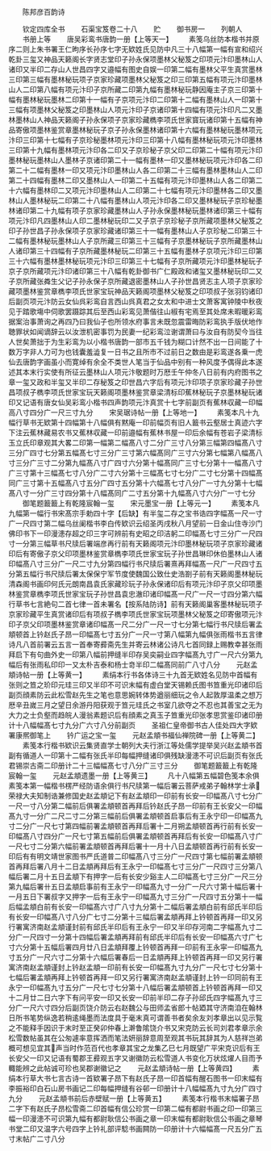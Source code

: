 <!-- { "loadSidebar": true } -->
　　陈邦彦百韵诗

　　钦定四库全书
　　石渠宝笈卷二十八
　　贮
　　御书房一
　　列朝人
　　书册上等
　　唐吴彩鸾书唐韵一册【上等天一】
　　素笺乌丝防本楷书并原序二则上朱书署王仁昫序长孙序七字无欵姓氏见防中凡三十八幅第一幅有宣和绍兴乾卦三玺又神品天籁阁长字贤志堂印子孙永保项墨林父秘笈之印项元汴印墨林山人诸印又半印二存山人世昌四字又邉幅有图史自娱一印第二幅有墨林父平生真赏墨林三印第三幅有墨林秘玩项子京家珍藏项墨林父秘笈之印三印第五幅有项元汴印墨林山人二印第八幅有项元汴印子京所藏二印第九幅有墨林秘玩静因庵主子京三印第十幅有墨林秘玩墨林二印第十一幅有子京项元汴印二印第十二幅有墨林山人一印第十三幅有项墨林父秘笈之印墨林山人项元汴印子京诸印第十四幅有项元汴印凡二又墨林墨林山人神品天籁阁子孙永保项子京家珍藏檇李项氏世家寳玩诸印第十五幅有神品寄傲项墨林鉴赏章墨林秘玩子京子孙永保墨林诸印第十六幅有墨林秘玩墨林项元汴印三印第十七幅有子京珍秘墨林项元汴印三印第十八幅有墨林秘玩项元汴印墨林三印第十九幅有墨林项元汴印各二印又子京珍秘子京父印二印第二十幅有项元汴印墨林秘玩墨林山人墨林子京诸印第二十一幅有墨林一印又墨林秘玩项元汴印各二印第二十二幅有墨林一印又项元汴印墨林山人各二印第二十三幅有墨林墨林山人二印第二十四幅有墨林二印又墨林山人一印第二十五幅有项元汴印墨林山人各二印第二十六幅有墨林印二又项元汴印墨林山人二印第二十七幅有项元汴印墨林各二印又墨林山人墨林秘玩二印第二十八幅有墨林山人项元汴印各二印又墨林秘玩子京珍秘墨林诸印第二十九幅有项子京家珍藏墨林山人子孙永保墨林秘玩墨林诸印第三十幅有项元汴印凡四墨林山人印二墨林秘玩印二又子京子京珍秘子京所藏项墨林父秘笈之印子孙世昌子孙永保项子京家珍藏诸印第三十一幅有墨林山人子京珍秘二印第三十二幅有墨林秘玩墨林山人子京所藏三印第三十三幅有子京墨林秘玩子京所藏墨林山人诸印第三十四幅有子京所藏墨林秘玩二印第三十五幅有墨林子京项元汴印三印第三十六幅有墨林墨林秘玩项元汴印三印第三十七幅有子京所藏项元汴印墨林秘玩子京子京所藏项元汴印诸印第三十八幅有乾卦御书广仁殿政和诸玺又墨林秘玩印二又子京所藏张粦生父记子孙永保子京所藏退密墨林山人子孙世昌贤志主人项子京家珍藏项墨林鉴赏章檇李项氏世家宝玩神品天籁阁项墨林父秘笈之印项叔子张羽钧诸印后副页项元汴防云女仙呉彩鸾自言西山呉真君之女太和中进士文萧客寓钟陵中秋夜见于踏歌塲中伺歌罢蹑踪其后至西山彩鸾见萧偕往山椒有宅焉至其处席未暇暖彩鸾据案治事萧询之再四乃曰我仙子也所领水府事言未既忽震雷晦防彩鸾执手版伏地作聴罪状如闻谪辞云以汝泄机密事罚为民妻一纪彩鸾泣谢谓萧曰与汝自有防契今当往人世矣萧拙于为生彩鸾为以小楷书唐韵一部市五千钱为糊口计然不出一日间能了十数万字非人力可为也钱囊羞澁复一日书之且所市不过前日之数由是彩鸾遂各乗一虎仙去唐韵字画虽小而寛绰有余全不类世人笔当于仙品中别有一种风度予偶得此本遂述其本末行实使有所征云墨林山人项元汴敬题时万厯壬午仲冬八日前有内府图书之章一玺又政和半玺又半印二存秘笈之印世昌六字后有项元汴印项子京家珍藏子孙世昌项叔子檇李项氏世家宝玩天籁阁项墨林鉴赏章梁清标印蕉林秘玩子京墨林秘玩诸印又记语有唐女仙吴彩鸾小楷书四声韵项元汴真赏十七字前副页有蕉林収藏一印幅高八寸四分广一尺三寸九分
　　宋吴琚诗帖一册【上等地一】
　　素笺本凡十九幅行草书无欵第十四幅第十八幅俱有黙庵一印前幅页有旧人籖书云壑居士真迹六字下注云蕉林藏易农书又蕉林収藏一印前邉幅有蕉林书屋一印后余幅有苍岩子梁清标玉立氏印章观其大畧二印第一幅第二幅髙八寸二分广三寸八分第三幅第四幅髙八寸三分广四寸七分第五幅髙七寸三分广三寸第六幅髙同广三寸六分第七幅第八幅髙八寸三分广三寸二分第九幅髙八寸广四寸六分第十幅髙同广三寸七分第十一幅髙八寸广三寸第十三幅髙七寸八分广二寸六分第十三幅髙七寸七分广二寸七分第十四幅髙同广三寸第十五幅髙八寸五分广四寸五分第十六幅髙七寸八分广一寸九分第十七幅髙八寸一分广三寸四分第十八幅髙同广二寸五分第十九幅髙八寸六分广一寸七分
　　御笔题籖籖上有乾隆宸翰一玺
　　宋元墨宝一册【上等元一】
　　素笺本凡九幅第一幅行书宋髙宗手勅四十字【后缺】有半玺二存之宝书诰四字幅髙一尺一寸广一尺四寸第二幅乌丝阑楷书李白传欵识云绍圣丙戌秋八月望前一日金山住寺沙门佛印书下一印漫漶存超之印三字可辨前有史昭之印洁躬二印幅髙七寸三分广一尺四寸一分第三幅草书尺牍后署端彦再行前有天籁阁项元汴印墨林秘玩项子京家珍藏诸印后有寄傲子京父印项墨林鉴赏章檇李项氏世家宝玩子孙世昌琳印休伯墨林山人诸印幅髙八寸三分广一尺二寸九分第四幅行书尺牍后署熹再拜幅髙一尺广一尺四寸五分第五幅行书尺牍后署太保保宁军节度使魏国公致仕史浩劄子前有天籁阁墨林秘玩清森阁书画印何氏元朗南昌袁氏家藏珍玩子孙永保诸印后有项元汴印子京父印项墨林鉴赏章檇李项氏世家宝玩子孙世昌袁忠澈印诸印幅髙一尺广一尺一寸四分第六幅行草书七言絶句二首七律一首未署名【按系陆防诗】前有天籁阁巢客墨林秘玩项子京家珍藏平生真赏诸印后有项叔子檇李项氏世家宝玩项墨林父秘笈之印寄傲项元汴印子京父印项墨林鉴赏章诸印幅髙一尺二分广一尺一寸七分第七幅行书尺牍后署孟頫顿首上钤赵氏子昂一印幅髙七寸五分广一尺一寸第八幅第九幅俱张雨楷书五言律诗凡八首前署云五言一首奉寄彛斋先生并寄云林诸公诗凡七首同録上赐教幸甚张雨拜启下有句曲外史一印第八幅前押缝半印存吴奕嗣业四字幅髙九寸广一尺六分第九幅后有张雨私印印一又太朴吉泰和杨士竒半印二幅髙同前广八寸八分
　　元赵孟頫诗帖一册【上等黄一】
　　素绢本行书各体诗三十九首无欵姓名见防中首幅有张则之笪之玠印元珪三印又半印不可识末幅有虚白堂天锡赖氏图书笪重光印诸印后副页顔素防云此松雪赵先生之笔也意思婉转体势遒丽细玩之令人起敦厚温柔之想万厯辛丑嵗三月之望日余游丹阳获观于笪元珪氏之书室几欲夺之不忍也其善宝之无为大力之士负壑而趋皖人漫翁素题识后有顔素之真玉子笪重光印张孝思赏鉴印诸印册计十八幅幅髙七寸九分广六寸八分前副页
　　圣祖仁皇帝御书古人佳处四大字欵署康熈御笔上
　　钤广运之宝一玺
　　元赵孟頫书福仙禅院碑一册【上等黄二】
　　素笺本行楷书欵识云集贤直学士朝列大夫行浙江等处儒学提举吴兴赵孟頫书首副有循道人一印第十二幅有张氏半印每幅押缝诸印俱残缺漫漶不可识后副页有张氏君锡崇古斋二印册计二十三幅幅髙七寸八分广三寸三分
　　御笔题籖籖上有乾隆宸翰一玺
　　元赵孟頫遗墨一册【上等黄三】
　　凡十八幅第五幅碧色笺本余俱素笺本第一幅楷书楞严经防语余俱行书尺牍第一幅后署云菩萨戒弟子翰林学士承荣禄大夫知制诰兼修国史赵孟頫记下有赵孟頫印一印前有长安一印幅髙八寸七分广一尺一寸八分第二幅前后俱署孟頫顿首再拜后钤赵氏子昂一印前有王长安父一印幅髙九寸一分广二尺二寸二分第三幅前后俱署孟頫顿首启事后有王永宁印一印幅髙九寸二分广一尺七寸第四幅前署孟頫顿首再拜后署十二月朔孟頫顿首再行前有长安一印幅髙八寸四分广一尺七寸第五幅前后俱署孟頫顿首再拜后有长安一印幅髙八寸广一尺七寸二分第六幅前署孟頫顿首再拜后署十一月十八日孟頫顿首再行前有长安一印后有有明文靖世家图书严氏道普二印幅髙八寸三分广一尺四寸第七幅前署孟頫顿首再拜后署八月十二日孟頫再拜后有王永宁一印幅髙七寸三分广一尺四寸三分第八幅后署二月十五日孟頫下有押字一后有长安少谿主人二印幅髙七寸三分广一尺三分第九幅后署卄五日孟頫启事前有王永宁一印幅髙九寸一分广一尺六寸第十幅后署十一月五日下署叔字又押字一后有王永宁一印幅髙九寸三分广一尺四寸五分第十一幅后幅孟頫白前有长安一印幅髙六寸广八寸九分第十二幅后署孟頫白前有邱氏半印后有长安一印幅髙八寸八分广七寸二分第十三幅后署孟頫再拜上钤顿首再拜一印又另行署寓济南赵孟頫谨封前有邱氏半印后有王永宁一印又半印存河南二字幅髙九寸二分广一尺四寸一分第十四幅后署孟頫再拜前有邱氏半印后有长安一印幅髙六寸广七寸六分第十五幅后署四月廿八日孟頫拜覆上钤顿首再拜一印前有王永寜一印幅髙九寸五分广一尺六寸二分第十六幅后署春后一日孟頫再拜上钤顿首再拜一印又另行署寓济南赵孟頫谨封上钤赵孟頫一印前有长安一印幅髙九寸九分广一尺七寸七分第十七幅后署孟頫再拜上钤顿首再拜一印又另行署寓济南赵孟頫谨封上钤一印同前有王永宁一印幅髙九寸五分广一尺七寸七分第十八幅后署孟頫顿首上钤顿首再拜一印又十二月廿二日六字下有问平安一印又长安一印前半印二存子孙邱氏四字幅髙九寸三分广一尺六寸四分后副页饶介防云右赵魏公与田师孟省郎十帖廼其守济南洎在翰林日所书笔势纵逸若稍逺绳墨而法度具于毫末真可谓善书者矣余友刘孝章出以见示覧之不能释手因识于末时至正癸卯仲春上澣鲁隂饶介书又宋克防云长司刘君孝章示余松雪数帖虽其在公匆遽率意挥洒而笔法妍丽辞意周至观其书玩其辞其为人慈祥岂弟概可想见宜其声当时作范百代也孝章其宝之龙集乙巳七月既望广平宋克识后有王长安父一印又记语有蜀郡王彛观五字又谢徽防云松雪道人书变化万状炫燿人目而予輙能辨之此帖诚可珍也吴郡谢徽记之
　　元赵孟頫诗帖一册【上等黄四】
　　素绢本行草大书七言古诗一首欵署子昂下有赵氏子昂一印首幅有醒石图书一印末幅有李振裕印白石山房书画记二印每幅押缝有谷邨一印册计十八幅幅髙九寸九分广四寸九分
　　元赵孟頫书前后赤壁赋一册【上等黄五】
　　素笺本行楷书末幅署子昂二字下有赵氏子昂松雪斋二印首幅有信公珍赏一印第二幅有都尉书画之印一印第三幅一印漫漶不可识第九幅有都尉耿信公书画之章一印末幅有都尉耿信公书画之章琴书堂二印又温字六号四字上钤礼部评騐书画闗防一印册计十六幅幅髙一尺五分广五寸末帖广二寸八分
